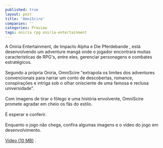 ```yaml
---
published: true
layout: post
title: 'OmniScire'
companies: ''
categories: Preview
tags: oniria rpg oniria-entertainment
---
```

A Oniria Entertainment, de Impacto Alpha
 e Die Pferdebande
, est&aacute; desenvolvendo um adventure mang&aacute; onde o jogador encontrar&aacute; muitas caracter&iacute;sticas de RPG's, entre eles, gerenciar personagens e combates estrat&eacute;gicos.<br /><br />Segundo a pr&oacute;pria Oniria, OmniScire &quot;extrapola os limites dos adventures convencionais para narrar um conto de descobertas, romance, conspira&ccedil;&otilde;es e intriga sob o olhar onisciente de uma famosa e reclusa universidade&quot;.<br /><br />Com imagens de tirar o f&ocirc;lego e uma hist&oacute;ria envolvente, OmniScire promete agradar em cheio os f&atilde;s do estilo.<br /><br />&Eacute; esperar e conferir.<br /><br />Enquanto o jogo n&atilde;o chega, confira algumas imagens e o v&iacute;deo do jogo em desenvolvimento.<br /><br /><a href="http://www.oniriasoft.com.br/movies/omni.mov" target="_blank">V&iacute;deo (10 MB)</a>
.<br /><br />